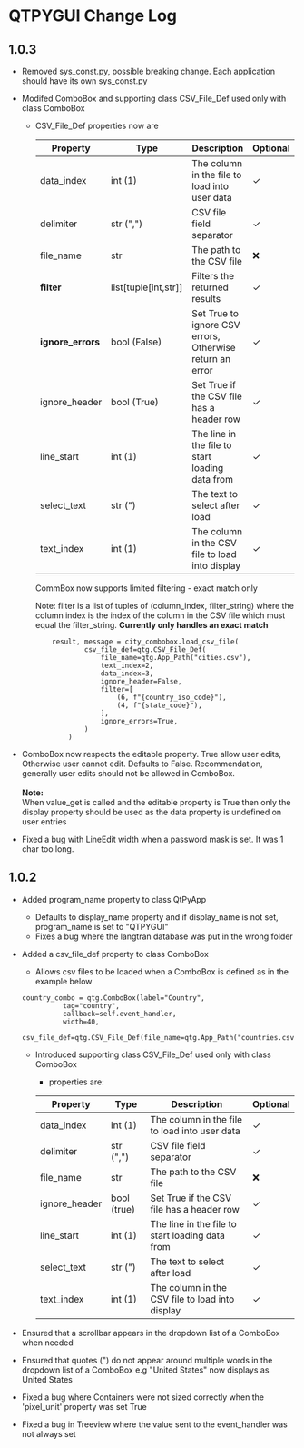 # QTPYGUI Change Log
## 1.0.3
- Removed sys_const.py, possible breaking change.  Each application should have its own sys_const.py 
- Modifed ComboBox and supporting class CSV_File_Def used only with class ComboBox
  - CSV_File_Def properties now are
    
    | **Property**      | **Type**             | **Description**                                          | **Optional** |
    |-------------------|----------------------|----------------------------------------------------------|--------------|
    | data_index        | int (1)              | The column in the file to load into user data            | ✓            |
    | delimiter         | str (",")            | CSV file field separator                                 | ✓            |
    | file_name         | str                  | The path to the CSV file                                 | ❌            |
    | **filter**        | list[tuple[int,str]] | Filters the returned results                             | ✓            |
    | **ignore_errors** | bool (False)         | Set True to ignore CSV errors, Otherwise return an error | ✓            |
    | ignore_header     | bool (True)          | Set True if the CSV file has a header row                | ✓            |
    | line_start        | int (1)              | The line in the file to start loading data from          | ✓            |
    | select_text       | str (")              | The text to select after load                            | ✓            |
    | text_index        | int (1)              | The column in the CSV file to load into display          | ✓            |
    
    CommBox now supports limited filtering - exact match only 
  
    Note: filter is a list of tuples of (column_index, filter_string) where the
          column index is the index of the column in the CSV file which must equal
          the filter_string. **Currently only handles an exact match**
    ```
        result, message = city_combobox.load_csv_file(
                csv_file_def=qtg.CSV_File_Def(
                    file_name=qtg.App_Path("cities.csv"),
                    text_index=2,
                    data_index=3,
                    ignore_header=False,
                    filter=[
                        (6, f"{country_iso_code}"),
                        (4, f"{state_code}"),
                    ],
                    ignore_errors=True,
                )
            )
    ``` 
 
- ComboBox now respects the editable property. True allow user edits, Otherwise 
user cannot edit. Defaults to False. Recommendation, generally user edits should
not be allowed in ComboBox. 
<br><br>**Note:** <br>When value_get is called and the editable property is True 
then only the display property should be used as the data property is undefined on 
user entries
- Fixed a bug with LineEdit width when a password mask is set. It was 1 char too
long.
## 1.0.2
- Added program_name property to class QtPyApp
  - Defaults to display_name property and if display_name is not set, program_name
  is set to "QTPYGUI"
  - Fixes a bug where the langtran database was put in the wrong folder
- Added a csv_file_def property to class ComboBox 
  - Allows csv files to be loaded when a ComboBox is defined as in the example below
  
  ```
  country_combo = qtg.ComboBox(label="Country",
            tag="country",
            callback=self.event_handler,
            width=40,
            csv_file_def=qtg.CSV_File_Def(file_name=qtg.App_Path("countries.csv"),text_index=2,data_index=3))

  ```
  
  - Introduced supporting class CSV_File_Def used only with class ComboBox
    - properties are: 
        
    | **Property**  | **Type**                             | **Description**                                                                                                                                                                                         | **Optional** |
    |---------------|--------------------------------------|---------------------------------------------------------------------------------------------------------------------------------------------------------------------------------------------------------|--------------|
    | data_index    | int (1)                              | The column in the file to load into user data                                                                                                                                                           | ✓            |
    | delimiter     | str (",")                            | CSV file field separator                                                                                                                                                                                | ✓            |
    | file_name     | str                                  | The path to the CSV file                                                                                                                                                                                | ❌            |
    | ignore_header | bool (true)                          | Set True if the CSV file has a header row                                                                                                                                                               | ✓            |
    | line_start    | int (1)                              | The line in the file to start loading data from                                                                                                                                                         | ✓            |
    | select_text   | str (")                              | The text to select after load                                                                                                                                                                           | ✓            |
    | text_index    | int (1)                              | The column in the CSV file to load into display                                                                                                                                                         | ✓            |

- Ensured that a scrollbar appears in the dropdown list of a ComboBox when needed
- Ensured that quotes (") do not appear around multiple words in the dropdown 
list of a ComboBox e.g "United States" now displays as United States
- Fixed a bug where Containers were not sized correctly when the 'pixel_unit' property was set True
- Fixed a bug in Treeview where the value sent to the event_handler was not always set
